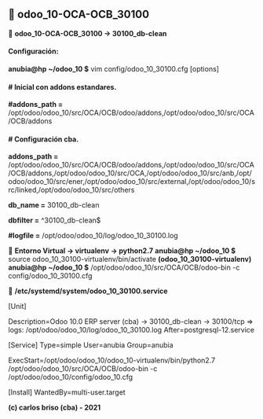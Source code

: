 ## :memo: odoo_10-OCA-OCB_30100

:pushpin: **odoo_10-OCA-OCB_30100 -> 30100_db-clean**
#### Configuración:

**anubia@hp ~/odoo_10 $** vim config/odoo_10_30100.cfg
[options]
#### # Inicial con addons estandares.
**#addons_path =** /opt/odoo/odoo_10/src/OCA/OCB/odoo/addons,/opt/odoo/odoo_10/src/OCA/OCB/addons

#### # Configuración cba.

**addons_path =** /opt/odoo/odoo_10/src/OCA/OCB/odoo/addons,/opt/odoo/odoo_10/src/OCA/OCB/addons,/opt/odoo/odoo_10/src/OCA,/opt/odoo/odoo_10/src/anb,/opt/odoo/odoo_10/src/ener,/opt/odoo/odoo_10/src/external,/opt/odoo/odoo_10/src/linked,/opt/odoo/odoo_10/src/others

**db_name =** 30100_db-clean

**dbfilter =** ^30100_db-clean$

**#logfile =** /opt/odoo/odoo_10/log/odoo_10_30100.log

:pushpin: **Entorno Virtual -> virtualenv -> python2.7**
**anubia@hp ~/odoo_10 $** source odoo_10_30100-virtualenv/bin/activate
**(odoo_10_30100-virtualenv) anubia@hp ~/odoo_10 $** /opt/odoo/odoo_10/src/OCA/OCB/odoo-bin -c config/odoo_10_30100.cfg

:pushpin: **/etc/systemd/system/odoo_10_30100.service**

[Unit]

Description=Odoo 10.0 ERP server (cba) → 30100_db-clean → 30100/tcp => logs: /opt/odoo/odoo_10/log/odoo_10_30100.log
After=postgresql-12.service

[Service]
Type=simple
User=anubia
Group=anubia

ExecStart=/opt/odoo/odoo_10/odoo_10-virtualenv/bin/python2.7 /opt/odoo/odoo_10/src/OCA/OCB/odoo-bin -c  /opt/odoo/odoo_10/config/odoo_10.cfg

[Install]
WantedBy=multi-user.target


**(c) carlos briso (cba) - 2021**

